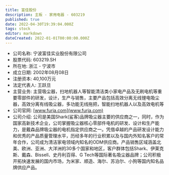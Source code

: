 ```yaml
---
title: 富佳股份
description: 主板 - 家用电器 - 603219
published: true
date: 2022-04-30T19:39:04.000Z
tags: stock
editor: markdown
dateCreated: 2022-01-01T00:00:00.000Z
---
```


- 公司名称: 宁波富佳实业股份有限公司
- 股票代码: 603219.SH
- 所在地: 浙江 - 宁波市
- 成立日期: 2002年08月08日
- 注册资本: 40,100万元
- 法定代表人: 王跃旦
- 主营业务: 主营吸尘器，扫地机器人等智能清洁类小家电产品及无刷电机等重要零部件的研发，设计，生产与销售，主要产品包括高效分离无线锂电吸尘器，高效分离有线吸尘器，多功能无线拖把，智能扫地机器人以及高效电机等
- 公司官网: [www.furja.com](www.furja.com)
- 公司介绍: 公司是美国Shark(鲨客)品牌吸尘器主要的供应商之一，同时，作为国家高新技术企业，公司掌握吸尘器核心零部件电机的研发、设计和生产能力，是戴森品牌吸尘器的电机指定供应商之一。凭借卓越的产品研发设计能力和优秀的产品质量管理水平，历经多年的行业积累以及与国内外知名客户的常年合作，公司成为清洁家电领域内知名的ODM供应商。产品销售区域涵盖北美、欧洲、亚洲、大洋洲的30多个国家和地区，客户群体包括Shark、伊莱克斯、戴森、Bissell、史丹利百得、G Tech等国际著名吸尘器品牌；公司积极开拓快速发展的国内市场，为米家、顺造、海尔、苏泊尔、小狗等国内知名品牌供应产品。



